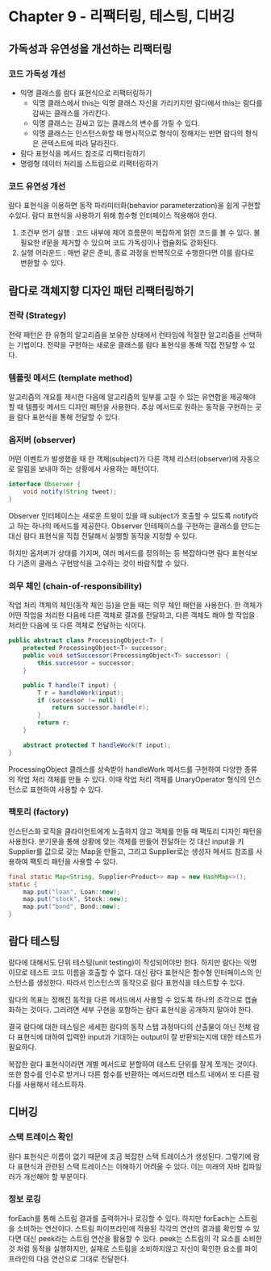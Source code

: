 # Chapter 9 - 리팩터링, 테스팅, 디버깅

## 가독성과 유연성을 개선하는 리팩터링

### 코드 가독성 개선

- 익명 클래스를 람다 표현식으로 리팩터링하기
    - 익명 클래스에서 this는 익명 클래스 자신을 가리키지만 람다에서 this는 람다를 감싸는 클래스를 가리킨다.
    - 익명 클래스는 감싸고 있는 클래스의 변수를 가릴 수 있다.
    - 익명 클래스는 인스턴스화할 때 명시적으로 형식이 정해지는 반면 람다의 형식은 콘텍스트에 따라 달라진다.
- 람다 표현식을 메서드 참조로 리팩터링하기
- 명령형 데이터 처리를 스트림으로 리팩터링하기

### 코드 유연성 개선

람다 표현식을 이용하면 동작 파라미터화(behavior parameterzation)을 쉽게 구현할 수있다. 람다 표현식을 사용하기 위해 함수형 인터페이스 적용해야 한다.

1. 조건부 연기 실행 : 코드 내부에 제어 흐름문이 복잡하게 얽힌 코드를 볼 수 있다. 불필요한 if문을 제거할 수 있으며 코드 가독성이나 캡슐화도 강화된다.
2. 실행 어라운드 : 매번 같은 준비, 종료 과정을 반복적으로 수행한다면 이를 람다로 변환할 수 있다.

## 람다로 객체지향 디자인 패턴 리팩터링하기

### 전략 (Strategy)

전략 패턴은 한 유형의 알고리즘을 보유한 상태에서 런타임에 적절한 알고리즘을 선택하는 기법이다. 전략을 구현하는 새로운 클래스를 람다 표현식을 통해 직접 전달할 수 있다.

### 템플릿 메서드 (template method)

알고리즘의 개요를 제시한 다음에 알고리즘의 일부를 고칠 수 있는 유연함을 제공해야 할 때 템플릿 메서드 디자인 패턴을 사용한다. 추상 메서드로 원하는 동작을 구현하는 곳을 람다 표현식을 통해 전달할 수 있다.

### 옵저버 (observer)

어떤 이벤트가 발생했을 때 한 객체(subject)가 다른 객체 리스터(observer)에 자동으로 알림을 보내야 하는 상황에서 사용하는 패턴이다.

```java
interface Observer {
	void notify(String tweet);
}
```

Observer 인터페이스는 새로운 트윗이 있을 때 subject가 호출할 수 있도록 notify라고 하는 하나의 메서드를 제공한다. Observer 인테페이스를 구현하는 클래스를 만드는 대신 람다 표현식을 직접 전달해서 실행할 동작을 지정할 수 있다.

하지만 옵저버가 상태를 가지며, 여러 메서드를 정의하는 등 복잡하다면 람다 표현식보다 기존의 클래스 구현방식을 고수하는 것이 바람직할 수 있다.

### 의무 체인 (chain-of-responsibility)

작업 처리 객체의 체인(동작 체인 등)을 만들 때는 의무 체인 패턴을 사용한다. 한 객체가 어떤 작업을 처리한 다음에 다른 객체로 결과를 전달하고, 다른 객체도 해야 할 작업을 처리한 다음에 또 다른 객체로 전달하는 식이다.

```java
public abstract class ProcessingObject<T> {
	protected ProcessingObject<T> successor;
	public void setSuccessor(ProcessingObject<T> successor) {
		this.successor = successor;
	}

	public T handle(T input) {
		T r = handleWork(input);
		if (successor != null) {
			return successor.handle(r);
		}
		return r;
	}
	
	abstract protected T handleWork(T input);
}
```

ProcessingObject 클래스를 상속받아 handleWork 메서드를 구현하여 다양한 종류의 작업 처리 객체를 만들 수 있다. 이때 작업 처리 객체를 UnaryOperator<T> 형식의 인스턴스로 표현하여 사용할 수 있다.

### 팩토리 (factory)

인스턴스화 로직을 클라이언트에게 노출하지 않고 객체를 만들 때 팩토리 디자인 패턴을 사용한다. 분기문을 통해 상황에 맞는 객체를 만들어 전달하는 것 대신 input을 키 Supplier<T>를 값으로 갖는 Map을 만들고, 그리고 Supplier로는 생성자 메서드 참조를 사용하여 팩토리 패턴을 사용할 수 있다.

```java
final static Map<String, Supplier<Product>> map = new HashMap<>();
static {
	map.put("loan", Loan::new);
	map.put("stock", Stock::new);
	map.put("bond", Bond::new);	
}
```

## 람다 테스팅

람다에 대해서도 단위 테스팅(unit testing)이 작성되어야만 한다.  하지만 람다는 익명이므로 테스트 코드 이름을 호출할 수 없다. 대신 람다 표현식은 함수형 인터페이스의 인스턴스를 생성한다. 따라서 인스턴스의 동작으로 람다 표현식을 테스트할 수 있다.

람다의 목표는 정해진 동작을 다른 메서드에서 사용할 수 있도록 하나의 조각으로 캡슐화하는 것이다. 그러려면 세부 구현을 포함하는 람다 표현식을 공개하지 말아야 한다.

결국 람다에 대한 테스팅은 세세한 람다의 동작 스텝 과정마다의 산출물이 아닌 전체 람다 표현식에 대하여 입력한 input과 기대하는 output이 잘 반환되는지에 대한 테스트가 필요하다.

복잡한 람다 표현식이라면 개별 메서드로 분할하여 테스트 단위를 잘게 쪼개는 것이다. 또한 함수를 인수로 받거나 다른 함수를 반환하는 메서드라면 테스트 내에서 또 다른 람다를 사용해서 테스트하자.

## 디버깅

### 스택 트레이스 확인

람다 표현식은 이름이 없기 때문에 조금 복잡한 스택 트레이스가 생성된다. 그렇기에 람다 표현식과 관련된 스택 트레이스는 이해하기 어려울 수 있다. 이는 미래의 자바 컴파일러가 개선해야 할 부분이다.

### 정보 로깅

forEach를 통해 스트림 결과를 출력하거나 로깅할 수 있다. 하지만 forEach는 스트림을 소비하는 연산이다. 스트림 파이프라인에 적용된 각각의 연산의 결과를 확인할 수 있다면 대신 peek라는 스트림 연산을 활용할 수 있다. peek는 스트림의 각 요소를 소비한것 처럼 동작을 실행하지만, 실제로 스트림을 소비하지않고 자신이 확인한 요소를 파이프라인의 다음 연산으로 그대로 전달한다.